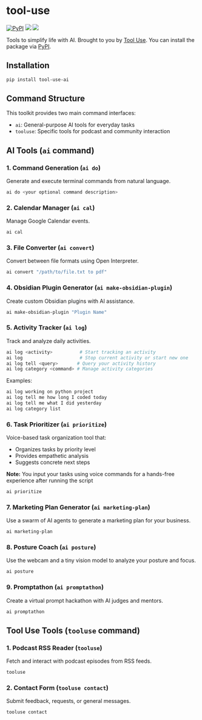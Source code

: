 # tool-use
<p>
    <a href="https://pypi.python.org/pypi/tool-use-ai/" alt="PyPI version">
        <img alt="PyPI" src="https://img.shields.io/pypi/v/tool-use-ai?color=0052FF&labelColor=090422"></a>
    <a href="(https://static.pepy.tech/badge/tool-use-ai)" alt="Downloads">
        <img src="https://img.shields.io/pypi/dm/tool-use-ai?color=0052FF&labelColor=090422" /></a>
     <a href="https://www.youtube.com/@ToolUseAI" alt="YouTube">
        <img src="https://img.shields.io/badge/youtube-watch_videos-red.svg?color=0052FF&labelColor=090422&logo=youtube" /></a>
</p>

Tools to simplify life with AI. Brought to you by [Tool Use](https://www.youtube.com/@ToolUseAI).
You can install the package via [PyPI](https://pypi.org/project/tool-use-ai/).

## Installation

```bash
pip install tool-use-ai
```

## Command Structure

This toolkit provides two main command interfaces:

- `ai`: General-purpose AI tools for everyday tasks
- `tooluse`: Specific tools for podcast and community interaction

## AI Tools (`ai` command)

### 1. Command Generation (`ai do`)

Generate and execute terminal commands from natural language.

```bash
ai do <your optional command description>
```

### 2. Calendar Manager (`ai cal`)

Manage Google Calendar events.

```bash
ai cal
```

### 3. File Converter (`ai convert`)

Convert between file formats using Open Interpreter.

```bash
ai convert "/path/to/file.txt to pdf"
```

### 4. Obsidian Plugin Generator (`ai make-obsidian-plugin`)

Create custom Obsidian plugins with AI assistance.

```bash
ai make-obsidian-plugin "Plugin Name"
```

### 5. Activity Tracker (`ai log`)

Track and analyze daily activities.

```bash
ai log <activity>          # Start tracking an activity
ai log                     # Stop current activity or start new one
ai log tell <query>       # Query your activity history
ai log category <command> # Manage activity categories
```

Examples:

```bash
ai log working on python project
ai log tell me how long I coded today
ai log tell me what I did yesterday
ai log category list
```

### 6. Task Prioritizer (`ai prioritize`)

Voice-based task organization tool that:

- Organizes tasks by priority level
- Provides empathetic analysis
- Suggests concrete next steps

**Note:** You input your tasks using voice commands for a hands-free experience after running the script

```bash
ai prioritize
```

### 7. Marketing Plan Generator (`ai marketing-plan`)

Use a swarm of AI agents to generate a marketing plan for your business.

```bash
ai marketing-plan
```

### 8. Posture Coach (`ai posture`)

Use the webcam and a tiny vision model to analyze your posture and focus.

```bash
ai posture
```

### 9. Promptathon (`ai promptathon`)

Create a virtual prompt hackathon with AI judges and mentors.

```bash
ai promptathon
```

## Tool Use Tools (`tooluse` command)

### 1. Podcast RSS Reader (`tooluse`)

Fetch and interact with podcast episodes from RSS feeds.

```bash
tooluse
```

### 2. Contact Form (`tooluse contact`)

Submit feedback, requests, or general messages.

```bash
tooluse contact
```

